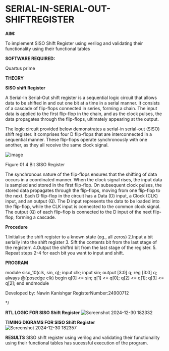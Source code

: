 # SERIAL-IN-SERIAL-OUT-SHIFTREGISTER

**AIM:**

To implement  SISO Shift Register using verilog and validating their functionality using their functional tables

**SOFTWARE REQUIRED:**

Quartus prime

**THEORY**

**SISO shift Register**

A Serial-In Serial-Out shift register is a sequential logic circuit that allows data to be shifted in and out one bit at a time in a serial manner. It consists of a cascade of flip-flops connected in series, forming a chain. The input data is applied to the first flip-flop in the chain, and as the clock pulses, the data propagates through the flip-flops, ultimately appearing at the output.

The logic circuit provided below demonstrates a serial-in serial-out (SISO) shift register. It comprises four D flip-flops that are interconnected in a sequential manner. These flip-flops operate synchronously with one another, as they all receive the same clock signal.

![image](https://github.com/naavaneetha/SERIAL-IN-SERIAL-OUT-SHIFTREGISTER/assets/154305477/e81c4072-37f9-46c6-8145-566764b74c3a)

Figure 01 4 Bit SISO Register

The synchronous nature of the flip-flops ensures that the shifting of data occurs in a coordinated manner. When the clock signal rises, the input data is sampled and stored in the first flip-flop. On subsequent clock pulses, the stored data propagates through the flip-flops, moving from one flip-flop to the next.
Each D flip-flop in the circuit has a Data (D) input, a Clock (CLK) input, and an output (Q). The D input represents the data to be loaded into the flip-flop, while the CLK input is connected to the common clock signal. The output (Q) of each flip-flop is connected to the D input of the next flip-flop, forming a cascade.

**Procedure**

1.Initialise the shift register to a known state (eg., all zeros) 2.Input a bit serially into the shift register 3. Sift the contents bit from the last stage of the registerr. 4.Output the shiftrd bit from the last stage of the register. 5. Repeat steps 2-4 for each bit you want to input and shift.

**PROGRAM**

module siso_10(clk, sin, q); input clk; input sin; output [3:0] q; reg [3:0] q; always @(posedge clk) begin q[0] <= sin; q[1] <= q[0]; q[2] <= q[1]; q[3] <= q[2]; end endmodule

Developed by: Nawin Kanishgar RegisterNumber:24900712

*/

**RTL LOGIC FOR SISO Shift Register**
![Screenshot 2024-12-30 182332](https://github.com/user-attachments/assets/670fe630-1b5f-4c0c-b46b-7ff45532d44c)


**TIMING DIGRAMS FOR SISO Shift Register**
![Screenshot 2024-12-30 182357](https://github.com/user-attachments/assets/c2e49c83-0cc8-495c-82c8-ff514dec463d)


**RESULTS**
SISO shift register using verilog and validating their functionality using their functional tables has sucessful execution of the program.

